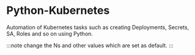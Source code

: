 # Python-Kubernetes
Automation of Kubernetes tasks such as creating Deployments, Secrets, SA, Roles and so on using Python.


:::note
change the Ns and other values which are set as default.
:::
